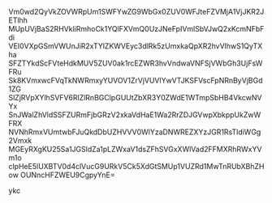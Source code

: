 Vm0wd2QyVkZOVWRpUm1SWFYwZG9WbGx0ZUV0WFJteFZVMjA1VjJKR2JETlhh
MUpUVjBaS2RHVkliRmhoCk1YQlFXVmQ0UzJNeFpIVmlSbVJwQ2xKcmNFbFdi
VEI0VXpGSmVWUnJiR2xTYlZKWVEyc3dlRk5zUmxkaQpXR2hvVlhwS1QyTXha
SFZTYkdScFVteHdkMUV5ZUV0ak1rcEZWR3hvVndwaVNFSjVWbGh3UjFsWFRu
Sk8KVmxwcFVqTkNWRmxyYUVOV1ZrVjVUVlYwVTJKSFVscFpNRnByVjBGd1ZG
SlZjRVpXYlhSVFV6RlZlRnBGClpGUUtZbXR3Y0ZWdE1WTmpSbHB4VkcwNVYx
SnJWalZhVldSSFZURmFjbGRzV2xkaVdHaE1Wa2RrZDJGVwpXbkppUkZwWFRX
NVNhRmxVUmtwbFJuQkdDbUZHVVV0WlYzaDNWREZXYzJGR1RsTldiWGg2Vmxk
MGEyRXgKU25Sa1JGSldZa1pLZWxaV1dsZFhSVGxXWlVad2FFMXRhRWxYVm1o
clpHeE5lUXBTV0d4clVucG9URkV5Ck5XdGtSMUp1VUZRd1MwTnRUbXBhZHow
OUNncHFZWEU9CgpyYnE=

ykc